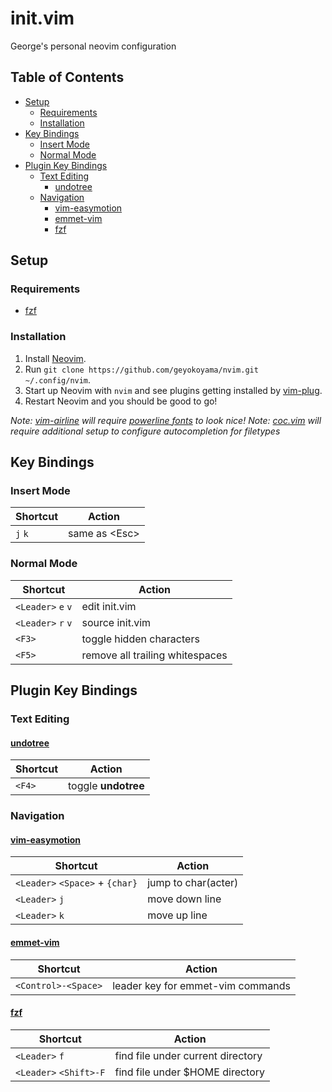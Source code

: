 # init.vim

George's personal neovim configuration

## Table of Contents

* [Setup](#setup)
  * [Requirements](#requirements)
  * [Installation](#installation)
* [Key Bindings](#key-bindings)
  * [Insert Mode](#insert-mode)
  * [Normal Mode](#normal-mode)
* [Plugin Key Bindings](#plugin-key-bindings)
  * [Text Editing](#text-editing)
    * [undotree](#undotree)
  * [Navigation](#navigation)
    * [vim-easymotion](#vim-easymotion)
    * [emmet-vim](#emmet-vim)
    * [fzf](#fzf)

## Setup

### Requirements

* [fzf](https://github.com/junegunn/fzf)

### Installation

1. Install [Neovim](https://github.com/neovim/neovim/wiki/Installing-Neovim).
2. Run `git clone https://github.com/geyokoyama/nvim.git ~/.config/nvim`.
3. Start up Neovim with `nvim` and see plugins getting installed by
[vim-plug](https://github.com/junegunn/vim-plug).
4. Restart Neovim and you should be good to go!

*Note: [vim-airline](https://github.com/vim-airline/vim-airline) will require
[powerline
fonts](https://github.com/vim-airline/vim-airline#integrating-with-powerline-fonts)
to look nice!*  *Note: [coc.vim](https://github.com/neoclide/coc.nvim) will
require additional setup to configure autocompletion for filetypes*

## Key Bindings

### Insert Mode

|Shortcut|Action|
|---|---|
|`j` `k`|same as \<Esc\>|

### Normal Mode

|Shortcut|Action|
|---|---|
|`<Leader>` `e` `v`|edit init.vim|
|`<Leader>` `r` `v`|source init.vim|
|`<F3>`|toggle hidden characters|
|`<F5>`|remove all trailing whitespaces|

## Plugin Key Bindings

### Text Editing

#### [undotree](https://github.com/mbbill/undotree)

|Shortcut|Action|
|---|---|
|`<F4>`|toggle **undotree**|

### Navigation

#### [vim-easymotion](https://github.com/easymotion/vim-easymotion)

|Shortcut|Action|
|---|---|
|`<Leader>` `<Space>` + `{char}`|jump to char(acter)|
|`<Leader>` `j`|move down line|
|`<Leader>` `k`|move up line|

#### [emmet-vim](https://github.com/mattn/emmet-vim)
|Shortcut|Action|
|---|---|
|`<Control>-<Space>`|leader key for emmet-vim commands|

#### [fzf](https://github.com/junegunn/fzf)

|Shortcut|Action|
|---|---|
|`<Leader>` `f`|find file under current directory|
|`<Leader>` `<Shift>-F`|find file under $HOME directory|
